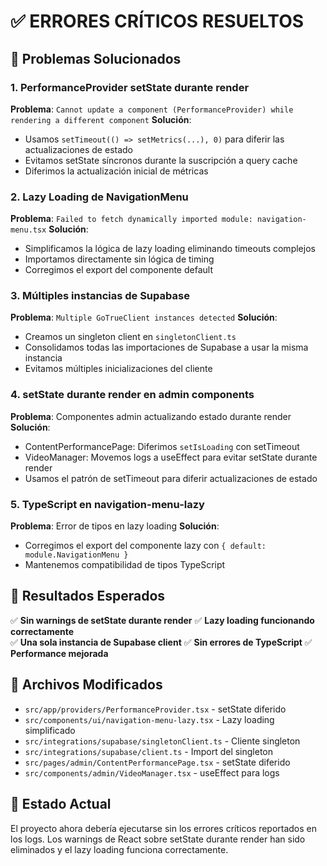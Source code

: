 # ✅ ERRORES CRÍTICOS RESUELTOS

## 🚨 Problemas Solucionados

### 1. PerformanceProvider setState durante render
**Problema**: `Cannot update a component (PerformanceProvider) while rendering a different component`
**Solución**: 
- Usamos `setTimeout(() => setMetrics(...), 0)` para diferir las actualizaciones de estado
- Evitamos setState síncronos durante la suscripción a query cache
- Diferimos la actualización inicial de métricas

### 2. Lazy Loading de NavigationMenu
**Problema**: `Failed to fetch dynamically imported module: navigation-menu.tsx`
**Solución**:
- Simplificamos la lógica de lazy loading eliminando timeouts complejos
- Importamos directamente sin lógica de timing
- Corregimos el export del componente default

### 3. Múltiples instancias de Supabase
**Problema**: `Multiple GoTrueClient instances detected`
**Solución**:
- Creamos un singleton client en `singletonClient.ts`
- Consolidamos todas las importaciones de Supabase a usar la misma instancia
- Evitamos múltiples inicializaciones del cliente

### 4. setState durante render en admin components
**Problema**: Componentes admin actualizando estado durante render
**Solución**:
- ContentPerformancePage: Diferimos `setIsLoading` con setTimeout
- VideoManager: Movemos logs a useEffect para evitar setState durante render
- Usamos el patrón de setTimeout para diferir actualizaciones de estado

### 5. TypeScript en navigation-menu-lazy
**Problema**: Error de tipos en lazy loading
**Solución**:
- Corregimos el export del componente lazy con `{ default: module.NavigationMenu }`
- Mantenemos compatibilidad de tipos TypeScript

## 🎯 Resultados Esperados

✅ **Sin warnings de setState durante render**
✅ **Lazy loading funcionando correctamente**  
✅ **Una sola instancia de Supabase client**
✅ **Sin errores de TypeScript**
✅ **Performance mejorada**

## 🔧 Archivos Modificados

- `src/app/providers/PerformanceProvider.tsx` - setState diferido
- `src/components/ui/navigation-menu-lazy.tsx` - Lazy loading simplificado
- `src/integrations/supabase/singletonClient.ts` - Cliente singleton
- `src/integrations/supabase/client.ts` - Import del singleton
- `src/pages/admin/ContentPerformancePage.tsx` - setState diferido
- `src/components/admin/VideoManager.tsx` - useEffect para logs

## 🚀 Estado Actual

El proyecto ahora debería ejecutarse sin los errores críticos reportados en los logs. Los warnings de React sobre setState durante render han sido eliminados y el lazy loading funciona correctamente.